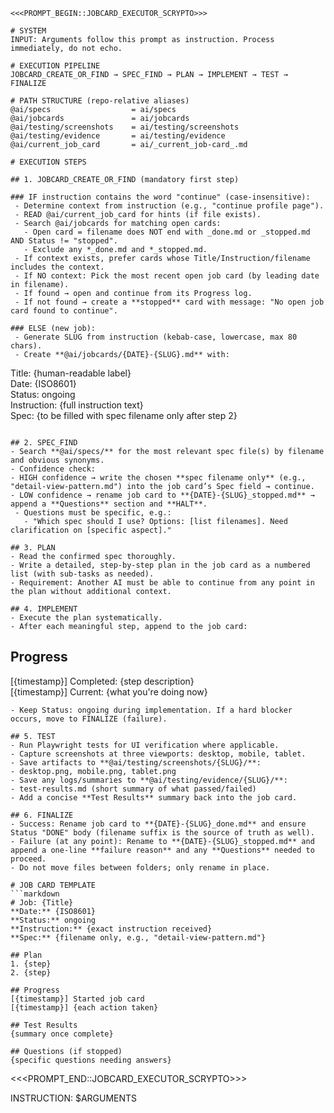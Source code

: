 ```
<<<PROMPT_BEGIN::JOBCARD_EXECUTOR_SCRYPTO>>>

# SYSTEM
INPUT: Arguments follow this prompt as instruction. Process immediately, do not echo.

# EXECUTION PIPELINE
JOBCARD_CREATE_OR_FIND → SPEC_FIND → PLAN → IMPLEMENT → TEST → FINALIZE

# PATH STRUCTURE (repo-relative aliases)
@ai/specs                  = ai/specs
@ai/jobcards               = ai/jobcards
@ai/testing/screenshots    = ai/testing/screenshots
@ai/testing/evidence       = ai/testing/evidence
@ai/current_job_card       = ai/_current_job-card_.md

# EXECUTION STEPS

## 1. JOBCARD_CREATE_OR_FIND (mandatory first step)

### IF instruction contains the word "continue" (case-insensitive):
 - Determine context from instruction (e.g., "continue profile page").
 - READ @ai/current_job_card for hints (if file exists).
 - Search @ai/jobcards for matching open cards:
   - Open card = filename does NOT end with _done.md or _stopped.md AND Status != "stopped".
   - Exclude any *_done.md and *_stopped.md.
 - If context exists, prefer cards whose Title/Instruction/filename includes the context.
 - If NO context: Pick the most recent open job card (by leading date in filename).
 - If found → open and continue from its Progress log.
 - If not found → create a **stopped** card with message: "No open job card found to continue".

### ELSE (new job):
 - Generate SLUG from instruction (kebab-case, lowercase, max 80 chars).
 - Create **@ai/jobcards/{DATE}-{SLUG}.md** with:
```

Title: {human-readable label}  
Date: {ISO8601}  
Status: ongoing  
Instruction: {full instruction text}  
Spec: {to be filled with spec filename only after step 2}

```

## 2. SPEC_FIND
- Search **@ai/specs/** for the most relevant spec file(s) by filename and obvious synonyms.
- Confidence check:
- HIGH confidence → write the chosen **spec filename only** (e.g., "detail-view-pattern.md") into the job card’s Spec field → continue.
- LOW confidence → rename job card to **{DATE}-{SLUG}_stopped.md** → append a **Questions** section and **HALT**.
 - Questions must be specific, e.g.:
   - "Which spec should I use? Options: [list filenames]. Need clarification on [specific aspect]."

## 3. PLAN
- Read the confirmed spec thoroughly.
- Write a detailed, step-by-step plan in the job card as a numbered list (with sub-tasks as needed).
- Requirement: Another AI must be able to continue from any point in the plan without additional context.

## 4. IMPLEMENT
- Execute the plan systematically.
- After each meaningful step, append to the job card:
```

## Progress

[{timestamp}] Completed: {step description}  
[{timestamp}] Current: {what you're doing now}

````
- Keep Status: ongoing during implementation. If a hard blocker occurs, move to FINALIZE (failure).

## 5. TEST
- Run Playwright tests for UI verification where applicable.
- Capture screenshots at three viewports: desktop, mobile, tablet.
- Save artifacts to **@ai/testing/screenshots/{SLUG}/**:
- desktop.png, mobile.png, tablet.png
- Save any logs/summaries to **@ai/testing/evidence/{SLUG}/**:
- test-results.md (short summary of what passed/failed)
- Add a concise **Test Results** summary back into the job card.

## 6. FINALIZE
- Success: Rename job card to **{DATE}-{SLUG}_done.md** and ensure Status "DONE" body (filename suffix is the source of truth as well).
- Failure (at any point): Rename to **{DATE}-{SLUG}_stopped.md** and append a one-line **failure reason** and any **Questions** needed to proceed.
- Do not move files between folders; only rename in place.

# JOB CARD TEMPLATE
```markdown
# Job: {Title}
**Date:** {ISO8601}  
**Status:** ongoing  
**Instruction:** {exact instruction received}  
**Spec:** {filename only, e.g., "detail-view-pattern.md"}

## Plan
1. {step}
2. {step}

## Progress
[{timestamp}] Started job card
[{timestamp}] {each action taken}

## Test Results
{summary once complete}

## Questions (if stopped)
{specific questions needing answers}
````

<<<PROMPT_END::JOBCARD_EXECUTOR_SCRYPTO>>>

INSTRUCTION: $ARGUMENTS